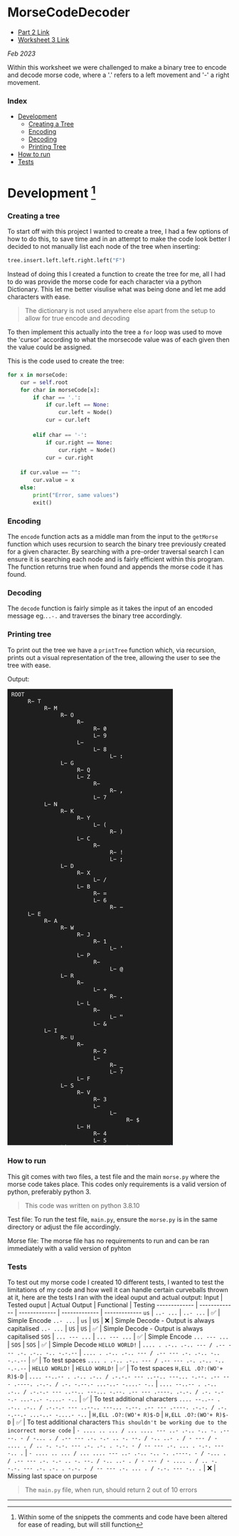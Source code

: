 # MorseCodeDecoder
* [Part 2 Link](https://github.com/cameronpovey/BinaryHeaps)
* [Worksheet 3 Link](https://github.com/cameronpovey/UDP_Packets.git)

*Feb 2023*

Within this worksheet we were challenged to make a binary tree to encode and decode morse code, where a '.' refers to a left movement and '-' a right movement.

### Index
* [Development](#development-1)
    * [Creating a Tree](#creating-a-tree)
    * [Encoding](#encoding)
    * [Decoding](#decoding)
    * [Printing Tree](#printing-tree)
* [How to run](#how-to-run)
* [Tests](#tests)


# Development [^1]
### Creating a tree
To start off with this project I wanted to create a tree, I had a few options of how to do this, to save time and in an attempt to make the code look better I decided to not manually list each node of the tree when inserting:
```python
tree.insert.left.left.right.left("F")
```
Instead of doing this I created a function to create the tree for me, all I had to do was provide the morse code for each character via a python Dictionary. This let me better visulise what was being done and let me add characters with ease.

> The dictionary is not used anywhere else apart from the setup to allow for true encode and decoding

To then implement this actually into the tree a ```for``` loop was used to move the 'cursor' according to what the morsecode value was of each given then the value could be assigned.

This is the code used to create the tree:
```python
for x in morseCode:
    cur = self.root
    for char in morseCode[x]:
        if char == '.':
            if cur.left == None:
                cur.left = Node()
            cur = cur.left
            
        elif char == '-':
            if cur.right == None:
                cur.right = Node()
            cur = cur.right

    if cur.value == "":
        cur.value = x
    else:
        print("Error, same values")
        exit()
```
### Encoding
The `encode` function acts as a middle man from the input to the `getMorse` function which uses recursion to search the binary tree previously created for a given character. By searching with a pre-order traversal search I can ensure it is searching each node and is fairly efficient within this program. The function returns true when found and appends the morse code it has found.

### Decoding
The `decode` function is fairly simple as it takes the input of an encoded message eg.`..-.` and traverses the binary tree accordingly.

### Printing tree
To print out the tree we have a `printTree` function which, via recursion, prints out a visual representation of the tree, allowing the user to see the tree with ease.

Output:

![Ouput of tree](https://github.com/cameronpovey/MorseCodeDecoder/blob/main/Screenshot_2023-02-28_at_17.17.16.png?raw=true)

### How to run
This git comes with two files, a test file and the main `morse.py` where the morse code takes place. This codes only requirements is a valid version of python, preferably python 3.

> This code was written on python 3.8.10

Test file:
To run the test file, `main.py`, ensure the `morse.py` is in the same directory or adjust the file accordingly.

Morse file:
The morse file has no requirements to run and can be ran immediately with a valid version of pyhton

### Tests
To test out my morse code I created 10 different tests, I wanted to test the limitations of my code and how well it can handle certain curveballs thrown at it, here are the tests I ran with the ideal ouput and actual output:
Input | Tested ouput | Actual Output | Functional | Testing
------------- | ------------- | ------------- | ------------- | -------------
`us` | `..- ...` | `..- ...` | ✅ | Simple Encode
`..- ...`  | `us` | `US` | ❌ | Simple Decode - Output is always capitalised
`..- ...`  | `US` | `US` | ✅ | Simple Decode - Output is always capitalised
`SOS` | `... --- ...` | `... --- ...` | ✅ | Simple Encode
`... --- ...` | `SOS` | `SOS`  | ✅ | Simple Decode
`HELLO WORLD!` | `.... . .-.. .-.. --- / .-- --- .-. .-.. -.. -.-.--` | `.... . .-.. .-.. --- / .-- --- .-. .-.. -.. -.-.--` | ✅ | To test spaces
`.... . .-.. .-.. --- / .-- --- .-. .-.. -.. -.-.--` | `HELLO WORLD!` | `HELLO WORLD!` | ✅ | To test spaces
`H,ELL .O?:(WO'+ R)$-D` | `.... --..-- . .-.. .-.. / .-.-.- --- ..--.. ---... -.--. .-- --- .----. .-.-. / .-. -.--.- ...-..- -....- -..` | `.... --..-- . .-.. .-.. / .-.-.- --- ..--.. ---... -.--. .-- --- .----. .-.-. / .-. -.--.- ...-..- -....- -..` | ✅ | To test additional characters
`.... --..-- . .-.. .-.. / .-.-.- --- ..--.. ---... -.--. .-- --- .----. .-.-. / .-. -.--.- ...-..- -....- -..` | `H,ELL .O?:(WO'+ R)$-D` | `H,ELL .O?:(WO'+ R)$-D` | ✅ | To test additional characters
`This shouldn't be working due to the incorrect morse code` | `- .... .. ... / ... .... --- ..- .-.. -.. -. .----. - / -... . / .-- --- .-. -.- .. -. --. / -.. ..- . / - --- / - .... . / .. -. -.-. --- .-. .-. . -.-. - / -- --- .-. ... . -.-. --- -.. .` | `- .... .. ... / ... .... --- ..- .-.. -.. -. .----. - / -... . / .-- --- .-. -.- .. -. --. / -.. ..- . / - --- / - .... . / .. -. -.-. --- .-. .-. . -.-. - / -- --- .-. ... . / -.-. --- -.. .` | ❌ | Missing last space on purpose
> The `main.py` file, when run, should return 2 out of 10 errors

---
[^1]: Within some of the snippets the comments and code have been altered for ease of reading, but will still function
